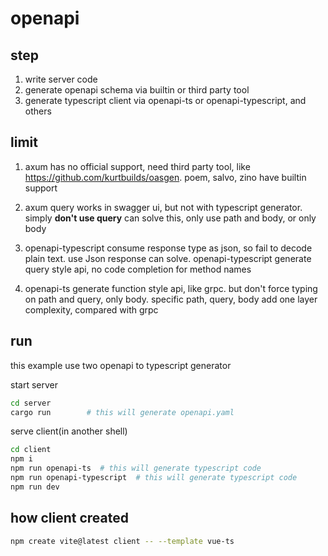# openapi

## step

1. write server code
1. generate openapi schema via builtin or third party tool
1. generate typescript client via openapi-ts or openapi-typescript, and others

## limit

1. axum has no official support, need third party tool, like <https://github.com/kurtbuilds/oasgen>.
poem, salvo, zino have builtin support

1. axum query works in swagger ui, but not with typescript generator. simply **don't use query** can solve this, only use path and body, or only body

1. openapi-typescript consume response type as json, so fail to decode plain text. use Json response can solve. openapi-typescript generate query style api, no code completion for method names

1. openapi-ts generate function style api, like grpc. but don't force typing on path and query, only body. specific path, query, body add one layer complexity, compared with grpc

## run

this example use two openapi to typescript generator

start server

```sh
cd server
cargo run        # this will generate openapi.yaml
```

serve client(in another shell)

```sh
cd client
npm i
npm run openapi-ts  # this will generate typescript code
npm run openapi-typescript  # this will generate typescript code
npm run dev
```

## how client created

```sh
npm create vite@latest client -- --template vue-ts
```





